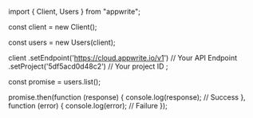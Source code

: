 import { Client, Users } from "appwrite";

const client = new Client();

const users = new Users(client);

client
    .setEndpoint('https://cloud.appwrite.io/v1') // Your API Endpoint
    .setProject('5df5acd0d48c2') // Your project ID
;

const promise = users.list();

promise.then(function (response) {
    console.log(response); // Success
}, function (error) {
    console.log(error); // Failure
});